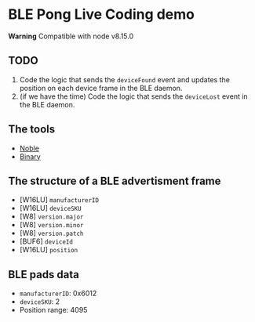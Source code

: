 # BLE Pong Live Coding demo

**Warning** Compatible with node v8.15.0

## TODO

1. Code the logic that sends the `deviceFound` event and updates the position on
each device frame in the BLE daemon.
2. (if we have the time) Code the logic that sends the `deviceLost` event in the
BLE daemon.

## The tools

- [Noble](https://github.com/noble/noble)
- [Binary](https://github.com/substack/node-binary)

## The structure of a BLE advertisment frame

- [W16LU] `manufacturerID`
- [W16LU] `deviceSKU`
- [W8] `version.major`
- [W8] `version.minor`
- [W8] `version.patch`
- [BUF6] `deviceId`
- [W16LU] `position`

## BLE pads data

* `manufacturerID`: 0x6012
* `deviceSKU`: 2
* Position range: 4095